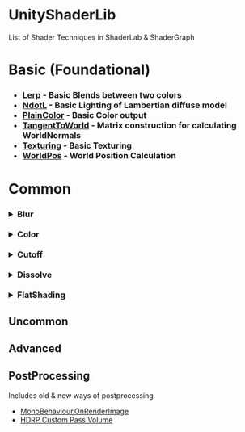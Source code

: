 # UnityShaderLib

List of Shader Techniques in ShaderLab & ShaderGraph

# Basic (Foundational)
<h3>

- <ins>Lerp</ins> - Basic Blends between two colors
- <ins>NdotL</ins> - Basic Lighting of Lambertian diffuse model
- <ins>PlainColor</ins> - Basic Color output
- <ins>TangentToWorld</ins> - Matrix construction for calculating WorldNormals
- <ins>Texturing</ins> - Basic Texturing
- <ins>WorldPos</ins> - World Position Calculation

</h3>

# Common

<h3>

<details>
  <summary>Blur</summary>
<br>

> Blur on a texture by taking samples of the surounding/neighbouring pixels and calculating the weighted average.

-  <ins>BoxBlur</ins> 
    > 3x3 Samples with equal weights

-  <ins>GaussianBlur</ins> 
    > 3x3 Samples with Gaussian weights

-  <ins>HorizontalBlur/VerticalBlur</ins>
    > 1x9/9x1 Samples with equal weights

</details>

<!-- --> <br>

<details>
  <summary>Color</summary>
<br>

- ColorAdjustment

    -  <ins>Desaturate</ins>
        > Desaturate the image by converting to luminance value using common luma formulas (e.g Rec. 601)

    -  <ins>DirectHueShift</ins>
        > Modify Color's Hue,Saturation,Brightness uing Rodrigues’ rotation formula

    - <ins>HSVShift</ins>
        > Modify Color's Hue,Saturation,Brightness by converting RGB to HSV color space

    - <ins>YIQShift</ins>
        > Modify Color's Hue,Saturation,Brightness by converting RGB to YIQ color space

-  ColorBanding
    >Round/Clamp colors to the nearest N interval which results in a banding effect
    - Optionaly to include a Ramp Texture to determine the color for each interval
    - Used in Toon shading

-  ColorBlending

    -  <ins>ColorBleed</ins>

        > Mix in colors depending on a threshold
        
-  ColorBorder
    > Set Color on the Border edge of an object uvs.

-  ColorRim
    > Adds Color based on the surface normals to the camera
    - Uses the "Fresnel" or "NdotV"

</details>

<!-- --> <br>

<details>
  <summary>Cutoff</summary>
<br>

> Selectively Use of Clip/Discard/AlphaClipping to not draw certain parts of the

- CutoffAxis
    > Draw parts of the object within a selected axis and range in the world

- CutoffBox
    > Draw parts of the object within a Box Bounds(AABB) in the world

-  CutoffPlane
    > Draw parts of the object that are on either side of a Plane in the world

-  HorizontalSlice
    > Draw object with equal horizontal gaps as like being sliced in parts 

</details>

<!-- --> <br>

<details>
  <summary>Dissolve</summary>
<br>

> Hide/Reveal objects by making parts of the object transparent or gone and using a DissolveMap for detail.

- DissolveByDistance
    > Dissolve objects based on distance from a point

- HardDissolve
    > Dissolve object using a dissolve texture for opqaue objects

-  SoftDissolve
    > Dissolve object using a dissolve texture for transparent objects

</details>

<!-- --> <br>

<details>
  <summary>FlatShading</summary>
<br>

> Flatshading or Faccet Shadding is a Stylized effect to having each face of the mesh to be of the same color.

- Using DDXY
    > Dissolve objects based on distance from a point

- Using Geometry shader
    > Dissolve object using a dissolve texture for opqaue objects
    
-  SoftDissolve
    > Dissolve object using a dissolve texture for transparent objects

</details>


</h3>

## Uncommon


## Advanced
## PostProcessing




Includes old  & new ways of postprocessing
-  [MonoBehaviour.OnRenderImage](https://docs.unity3d.com/ScriptReference/MonoBehaviour.OnRenderImage.html)
-  [HDRP Custom Pass Volume](https://docs.unity3d.com/Packages/com.unity.render-pipelines.high-definition@17.3/manual/Custom-Post-Process.html)
